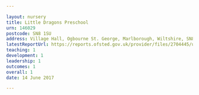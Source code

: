 ```yaml
---

layout: nursery
title: Little Dragons Preschool
urn: 146029
postcode: SN8 1SU
address: Village Hall, Ogbourne St. George, Marlborough, Wiltshire, SN8 1SU
latestReportUrl: https://reports.ofsted.gov.uk/provider/files/2704445/urn/146029.pdf
teaching: 1
development: 1
leadership: 1
outcomes: 1
overall: 1
date: 14 June 2017

---
```

